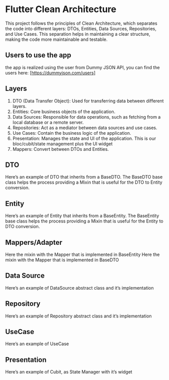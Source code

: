 # Flutter Clean Architecture

This project follows the principles of Clean Architecture, which separates the code into different layers: DTOs, Entities, Data Sources, Repositories, and Use Cases. This separation helps in maintaining a clear structure, making the code more maintainable and testable.

## Users to use the app
the app is realized using the user from Dummy JSON API, you can find the users here:
[https://dummyjson.com/users]

## Layers

1. DTO (Data Transfer Object): Used for transferring data between different layers.
2. Entities: Core business objects of the application.
3. Data Sources: Responsible for data operations, such as fetching from a local database or a remote server.
4. Repositories: Act as a mediator between data sources and use cases.
5. Use Cases: Contain the business logic of the application.
6. Presentation: Manages the state and UI of the application. This is our bloc/cubit/state management plus the UI widget
7. Mappers: Convert between DTOs and Entities.

## DTO
Here’s an example of DTO that inherits from a BaseDTO. The BaseDTO base class helps the process providing a Mixin that is useful for the DTO to Entity conversion.

## Entity
Here’s an example of Entity that inherits from a BaseEntity. The BaseEntity base class helps the process providing a Mixin that is useful for the Entity to DTO conversion.

## Mappers/Adapter
Here the mixin with the Mapper that is implemented in BaseEntity
Here the mixin with the Mapper that is implemented in BaseDTO


## Data Source
Here’s an example of DataSource abstract class and it’s implementation

## Repository
Here’s an example of Repository abstract class and it’s implementation

## UseCase
Here’s an example of UseCase

## Presentation
Here’s an example of Cubit, as State Manager with it’s widget
